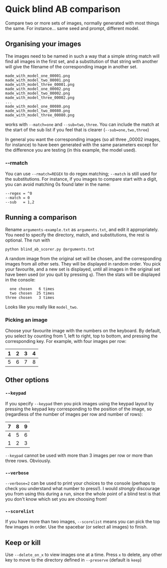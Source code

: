 # Quick blind AB comparison

Compare two or more sets of images, normally generated with most things the same. For instance... same seed and prompt, different model.

## Organising your images

The images need to be named in such a way that a simple string match will find all images in the first set, and a substitution of that string with another will give the filename of the corresponding image in another set. 

```
made_with_model_one_00001.png
made_with_model_two_00001.png
made_with_model_three_00001.png
made_with_model_one_00002.png
made_with_model_two_00002.png
made_with_model_three_00002.png
...
made_with_model_one_00080.png
made_with_model_two_00080.png
made_with_model_three_00080.png
```

works with `--match=one` and `--sub=two,three`. You can include the match at the start of the sub list if you feel that is clearer (`--sub=one,two,three`)

In general you want the corresponding images (so all three _00002 images, for instance) to have been generated with the same parameters except for the difference you are testing (in this example, the model used).

### --rmatch

You can use `--rmatch=REGEX` to do regex matching; `--match` is still used for the substitutions. For instance, if you images to compare start with a digit, 
you can avoid matching 0s found later in the name:

```
--regex = ^0
--match = 0
--sub   = 1,2
``` 

## Running a comparison

Rename `arguments-example.txt` as `arguments.txt`, and edit it appropriately. You need to specify the directory, match, and substitutions, the rest is optional. The run with

`python blind_ab_scorer.py @arguments.txt`

A random image from the original set will be chosen, and the corresponding images from all other sets. They will be displayed in random order. You pick your favourite, and a new set is displayed, until all images in the original set have been used (or you quit by pressing `q`). Then the stats will be displayed in the console:

```
  one chosen   6 times
  two chosen  25 times
three chosen   3 times
```

Looks like you really like `model_two`.

### Picking an image

 Choose your favourite image with the numbers on the keyboard. By default, you select by counting from 1, left to right, top to bottom, and pressing the corresponding key. For example, with four images per row:

|1|2|3|4|
|-|-|-|-|
|5|6|7|8|

## Other options

### `--keypad`

If you specify `--keypad` then you pick images using the keypad layout by pressing the keypad key corresponding to the position of the image, so (regardless of the number of images per row and number of rows):

|7|8|9|
|-|-|-|
|4|5|6|
|1|2|3|

`--keypad` cannot be used with more than 3 images per row or more than three rows. Obviously.

### `--verbose`

`--verbose=2` can be used to print your choices to the console (perhaps to check you understand what number to press!). I would *strongly* discourage you from using this during a run, since the whole point of a blind test is that you don't know which set you are choosing from!

### `--scorelist`

If you have more than two images, `--scorelist` means you can pick the top few images in order. Use the spacebar (or select all images) to finish.

## Keep or kill

Use `--delete_on_x` to view images one at a time. Press `x` to delete, any other key to move to the directory defined in `--preserve` (default is `keep`)